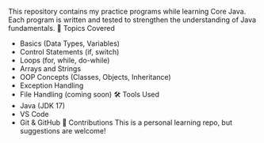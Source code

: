 This repository contains my practice programs while learning Core Java.  
Each program is written and tested to strengthen the understanding of Java fundamentals.
🧠 Topics Covered
  - Basics (Data Types, Variables)
  - Control Statements (if, switch)
  - Loops (for, while, do-while)
  - Arrays and Strings
  - OOP Concepts (Classes, Objects, Inheritance)
  - Exception Handling
  - File Handling (coming soon)
🛠️ Tools Used
  - Java (JDK 17)
  - VS Code
  - Git & GitHub
🤝 Contributions
  This is a personal learning repo, but suggestions are welcome!
